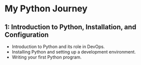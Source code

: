 # My Python Journey

## 1: Introduction to Python, Installation, and Configuration
- Introduction to Python and its role in DevOps.
- Installing Python and setting up a development environment.
- Writing your first Python program.